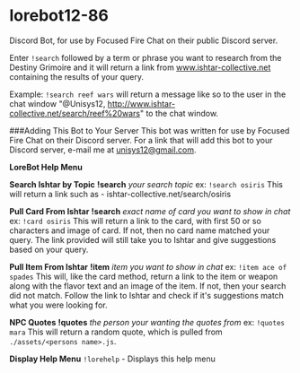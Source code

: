 lorebot12-86
============
Discord Bot, for use by Focused Fire Chat on their public Discord server.

Enter `!search` followed by a term or phrase you want to research from the Destiny Grimoire and it will return a link from www.ishtar-collective.net containing the results of your query.

Example: `!search reef wars` 
will return a message like so to the user in the chat window "@Unisys12, http://www.ishtar-collective.net/search/reef%20wars" to the chat window. 

###Adding This Bot to Your Server
This bot was written for use by Focused Fire Chat on their Discord server. For a link that will add this bot to your Discord server, e-mail me at unisys12@gmail.com. 

**LoreBot Help Menu** 

**__Search Ishtar by Topic__** 
**!search** *your search topic* 
ex: `!search osiris` 
This will return a link such as - ishtar-collective.net/search/osiris

**__Pull Card From Ishtar__** 
**!search** *exact name of card you want to show in chat*
ex: `!card osiris` 
This will return a link to the card, with first 50 or so characters and image of card. If not, then no card name matched your query. The link provided will still take you to Ishtar and give suggestions based on your query. 

**__Pull Item From Ishtar__** 
**!item** *item you want to show in chat* 
ex: `!item ace of spades` 
This will, like the card method, return a link to the item or weapon along with the flavor text and an image of the item. If not, then your search did not match. Follow the link to Ishtar and check if it's suggestions match what you were looking for. 

**__NPC Quotes__**
**!quotes** *the person your wanting the quotes from*
ex: `!quotes mara`
This will return a random quote, which is pulled from `./assets/<persons name>.js`. 

**__Display Help Menu__**
`!lorehelp` - Displays this help menu